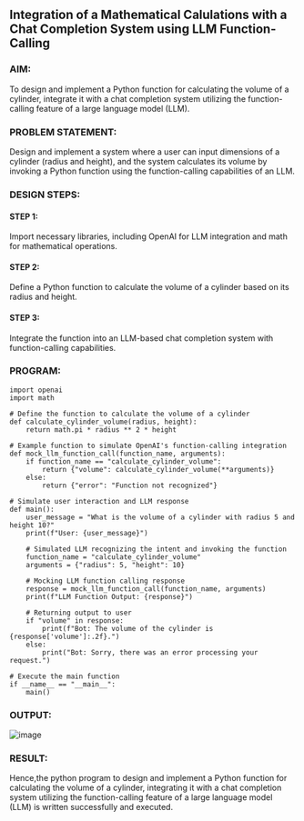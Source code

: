 ## Integration of a Mathematical Calulations with a Chat Completion System using LLM Function-Calling

### AIM:
To design and implement a Python function for calculating the volume of a cylinder, integrate it with a chat completion system utilizing the function-calling feature of a large language model (LLM).

### PROBLEM STATEMENT:
Design and implement a system where a user can input dimensions of a cylinder (radius and height),
and the system calculates its volume by invoking a Python function using the function-calling capabilities of an LLM.

### DESIGN STEPS:

#### STEP 1:
Import necessary libraries, including OpenAI for LLM integration and math for mathematical operations.

#### STEP 2:
Define a Python function to calculate the volume of a cylinder based on its radius and height.

#### STEP 3:
Integrate the function into an LLM-based chat completion system with function-calling capabilities.


### PROGRAM:
```
import openai
import math

# Define the function to calculate the volume of a cylinder
def calculate_cylinder_volume(radius, height):
    return math.pi * radius ** 2 * height

# Example function to simulate OpenAI's function-calling integration
def mock_llm_function_call(function_name, arguments):
    if function_name == "calculate_cylinder_volume":
        return {"volume": calculate_cylinder_volume(**arguments)}
    else:
        return {"error": "Function not recognized"}

# Simulate user interaction and LLM response
def main():
    user_message = "What is the volume of a cylinder with radius 5 and height 10?"
    print(f"User: {user_message}")
    
    # Simulated LLM recognizing the intent and invoking the function
    function_name = "calculate_cylinder_volume"
    arguments = {"radius": 5, "height": 10}
    
    # Mocking LLM function calling response
    response = mock_llm_function_call(function_name, arguments)
    print(f"LLM Function Output: {response}")

    # Returning output to user
    if "volume" in response:
        print(f"Bot: The volume of the cylinder is {response['volume']:.2f}.")
    else:
        print("Bot: Sorry, there was an error processing your request.")

# Execute the main function
if __name__ == "__main__":
    main()
```

### OUTPUT:
![image](https://github.com/user-attachments/assets/e13bd8b3-1632-46d2-afa7-217b156f9c45)


### RESULT:
Hence,the python program to design and implement a Python function for calculating the volume of a cylinder,
integrating it with a chat completion system utilizing the function-calling feature of a large language model (LLM) is written successfully and executed.
